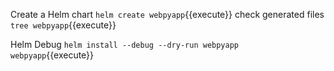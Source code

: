 Create a Helm chart `helm create webpyapp`{{execute}}
check generated files `tree webpyapp`{{execute}}

Helm Debug
`helm install --debug --dry-run webpyapp webpyapp`{{execute}}





